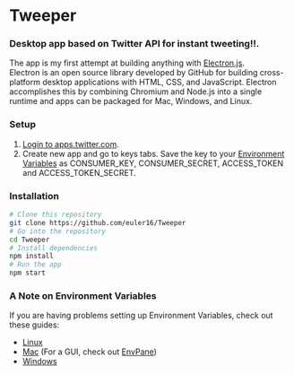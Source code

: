 # Tweeper
### Desktop app based on Twitter API for instant tweeting!!.
The app is my first attempt at building anything with [Electron.js](https://electron.atom.io/).<br/>
Electron is an open source library developed by GitHub for building cross-platform desktop applications with HTML, CSS, and JavaScript. Electron accomplishes this by combining Chromium and Node.js into a single runtime and apps can be packaged for Mac, Windows, and Linux.<br/>

### Setup

1. [Login to apps.twitter.com](https://apps.twitter.com/).
2. Create new app and go to keys tabs. Save the key to your [Environment Variables](https://en.wikipedia.org/wiki/Environment_variable) as CONSUMER_KEY, CONSUMER_SECRET, ACCESS_TOKEN and ACCESS_TOKEN_SECRET.

### Installation
```bash
# Clone this repository
git clone https://github.com/euler16/Tweeper
# Go into the repository
cd Tweeper
# Install dependencies
npm install
# Run the app
npm start
```

### A Note on Environment Variables

If you are having problems setting up Environment Variables, check out these guides:

* [Linux](https://www.digitalocean.com/community/tutorials/how-to-read-and-set-environmental-and-shell-variables-on-a-linux-vps)
* [Mac](http://osxdaily.com/2015/07/28/set-enviornment-variables-mac-os-x/) (For a GUI, check out [EnvPane](https://github.com/hschmidt/EnvPane))
* [Windows](http://www.computerhope.com/issues/ch000549.htm)
